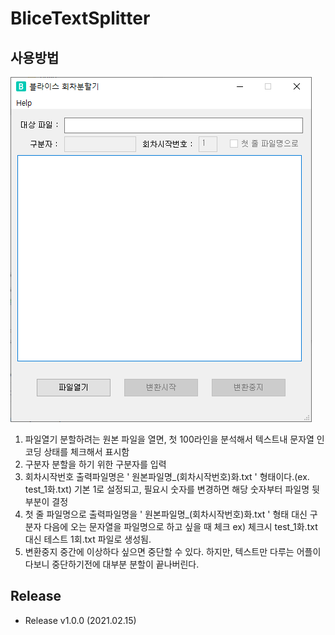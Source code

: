 # BliceTextSplitter

## 사용방법
![png](blice_text_splitter.png)
1. 파일열기
분할하려는 원본 파일을 열면, 첫 100라인을 분석해서 텍스트내 문자열 인코딩 상태를 체크해서 표시함
2. 구분자
분할을 하기 위한 구분자를 입력
3. 회차시작번호
출력파일명은 ' 원본파일명_(회차시작번호)화.txt ' 형태이다.(ex. test_1화.txt)
기본 1로 설정되고, 필요시 숫자를 변경하면 해당 숫자부터 파일명 뒷부분이 결정
4. 첫 줄 파일명으로
출력파일명을 ' 원본파일명_(회차시작번호)화.txt ' 형태 대신
구분자 다음에 오는 문자열을 파일명으로 하고 싶을 때 체크
ex) 체크시 test_1화.txt 대신 테스트 1회.txt 파일로 생성됨.
5. 변환중지 
중간에 이상하다 싶으면 중단할 수 있다.
하지만, 텍스트만 다루는 어플이다보니 중단하기전에 대부분 분할이 끝나버린다.

## Release
+ Release v1.0.0 (2021.02.15)
